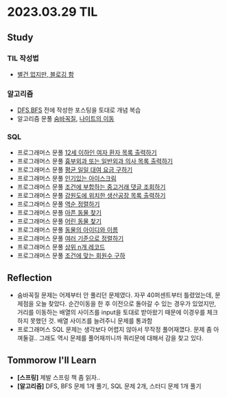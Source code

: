 # 2023.03.29 TIL

## Study
### TIL 작성법
- [별건 없지만, 블로깅 함](https://memodayoungee.tistory.com/87)
### 알고리즘
- [DFS,BFS](https://memodayoungee.tistory.com/86) 전에 작성한 포스팅을 토대로 개념 복습
- 알고리즘 문풀 [숨바꼭질](https://www.acmicpc.net/problem/1697), [나이트의 이동](https://www.acmicpc.net/problem/7562)

### SQL
- 프로그래머스 문풀 [12세 이하인 여자 환자 목록 출력하기](https://school.programmers.co.kr/learn/courses/30/lessons/132201)
- 프로그래머스 문풀 [흉부외과 또는 일반외과 의사 목록 출력하기](https://school.programmers.co.kr/learn/courses/30/lessons/132203)
- 프로그래머스 문풀 [평균 일일 대여 요금 구하기](https://school.programmers.co.kr/learn/courses/30/lessons/151136)
- 프로그래머스 문풀 [인기있는 아이스크림](https://school.programmers.co.kr/learn/courses/30/lessons/133024)
- 프로그래머스 문풀 [조건에 부합하는 중고거래 댓글 조회하기](https://school.programmers.co.kr/learn/courses/30/lessons/164673)
- 프로그래머스 문풀 [강원도에 위치한 생산공장 목록 출력하기](https://school.programmers.co.kr/learn/courses/30/lessons/131112)
- 프로그래머스 문풀 [역순 정렬하기](https://school.programmers.co.kr/learn/courses/30/lessons/59035)
- 프로그래머스 문풀 [아픈 동물 찾기](https://school.programmers.co.kr/learn/courses/30/lessons/59036)
- 프로그래머스 문풀 [어린 동물 찾기](https://school.programmers.co.kr/learn/courses/30/lessons/59037)
- 프로그래머스 문풀 [동물의 아이디와 이름](https://school.programmers.co.kr/learn/courses/30/lessons/59403)
- 프로그래머스 문풀 [여러 기준으로 정렬하기](https://school.programmers.co.kr/learn/courses/30/lessons/59404)
- 프로그래머스 문풀 [상위 n개 레코드](https://school.programmers.co.kr/learn/courses/30/lessons/59405)
- 프로그래머스 문풀 [조건에 맞는 회원수 구하](https://school.programmers.co.kr/learn/courses/30/lessons/131535)

## Reflection
- 숨바꼭질 문제는 어제부터 안 풀리던 문제였다. 자꾸 40퍼센트부터 틀렸었는데, 문제점을 오늘 찾았다. 
순간이동을 한 후 이전으로 돌아갈 수 있는 경우가 있었지만, 거리를 이동하는 배열의 사이즈를 input을 토대로 받아왔기 때문에 이경우를 체크하지 못했던 것.
배열 사이즈를 늘려주니 문제를 통과함
- 프로그래머스 SQL 문제는 생각보다 어렵지 않아서 무작정 풀어재꼈다. 문제 좀 아껴둘걸.. 그래도 역시 문제를 풀어재끼니까 쿼리문에 대해서 감을 찾고 있다.
## Tommorow I'll Learn
- **[스프링]** 제발 스프링 책 좀 읽자..
- **[알고리즘]** DFS, BFS 문제 1개 풀기, SQL 문제 2개, 스터디 문제 1개 풀기
